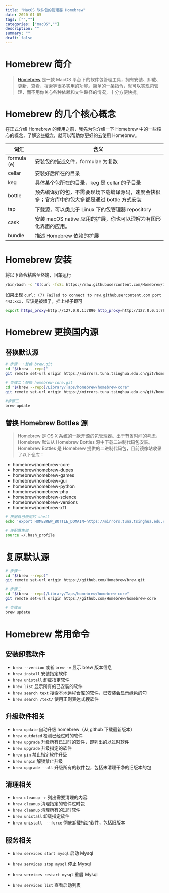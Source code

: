 ```yaml
---
title: "MacOS 软件包的管理器 Homebrew"
date: 2020-01-05
tags: ["",""]
categories: ["macOS",""]
description: ""
summary: ""
draft: false
---
```


[introduce]: https://brew.sh/index_zh-cn

# Homebrew 简介

> [Homebrew][introduce] 是一款 MacOS 平台下的软件包管理工具，拥有安装、卸载、更新、查看、搜索等很多实用的功能。简单的一条指令，就可以实现包管理，而不用你关心各种依赖和文件路径的情况，十分方便快捷。

# Homebrew 的几个核心概念

在正式介绍 Homebrew 的使用之前，我先为你介绍一下 Homebrew 中的一些核心的概念，了解这些概念，就可以帮助你更好的去使用 Homebrew。

| 词汇        | 含义                                                         |
| ----------- | ------------------------------------------------------------ |
| formula (e) | 安装包的描述文件，formulae 为复数                            |
| cellar      | 安装好后所在的目录                                           |
| keg         | 具体某个包所在的目录，keg 是 cellar 的子目录                 |
| bottle      | 预先编译好的包，不需要现场下载编译源码，速度会快很多；官方库中的包大多都是通过 bottle 方式安装 |
| tap         | 下载源，可以类比于 Linux 下的包管理器 repository             |
| cask        | 安装 macOS native 应用的扩展，你也可以理解为有图形化界面的应用。 |
| bundle      | 描述 Homebrew 依赖的扩展                                     |

# Homebrew 安装

将以下命令粘贴至终端，回车运行

```bash
/bin/bash -c "$(curl -fsSL https://raw.githubusercontent.com/Homebrew/install/master/install.sh)"
```

如果出现 `curl: (7) Failed to connect to raw.githubusercontent.com port 443:xxx`，应该是被墙了，挂上梯子即可

```bash
export https_proxy=http://127.0.0.1:7890 http_proxy=http://127.0.0.1:7890 all_proxy=socks5://127.0.0.1:7890
```

# Homebrew 更换国内源

## 替换默认源

``` bash
# 步骤一：替换 brew.git
cd "$(brew --repo)"
git remote set-url origin https://mirrors.tuna.tsinghua.edu.cn/git/homebrew/brew.git

# 步骤二：替换 homebrew-core.git
cd "$(brew --repo)/Library/Taps/homebrew/homebrew-core"
git remote set-url origin https://mirrors.tuna.tsinghua.edu.cn/git/homebrew/homebrew-core.git

#步骤三
brew update
```

## 替换 Homebrew Bottles 源

>Homebrew 是 OS X 系统的一款开源的包管理器。出于节省时间的考虑，Homebrew 默认从 Homebrew Bottles 源中下载二进制代码包安装。Homebrew Bottles 是 Homebrew 提供的二进制代码包，目前镜像站收录了以下仓库：

- homebrew/homebrew-core
- homebrew/homebrew-dupes
- homebrew/homebrew-games
- homebrew/homebrew-gui
- homebrew/homebrew-python
- homebrew/homebrew-php
- homebrew/homebrew-science
- homebrew/homebrew-versions
- homebrew/homebrew-x11

``````bash
# 根据自己使用的 shell
echo 'export HOMEBREW_BOTTLE_DOMAIN=https://mirrors.tuna.tsinghua.edu.cn/homebrew-bottles' >> ~/.bash_profile
``````

```bash
# 使配置生效
source ~/.bash_profile
```

# 复原默认源

```bash
# 步骤一
cd "$(brew --repo)"
git remote set-url origin https://github.com/Homebrew/brew.git

# 步骤二
cd "$(brew --repo)/Library/Taps/homebrew/homebrew-core"
git remote set-url origin https://github.com/Homebrew/homebrew-core

# 步骤三
brew update
```

# Homebrew 常用命令

## 安装卸载软件

- `brew --version` 或者 `brew -v` 显示 brew 版本信息
- `brew install` 安装指定软件
- `brew unistall`  卸载指定软件
- `brew list`  显示所有的已安装的软件
- `brew search text` 搜索本地远程仓库的软件，已安装会显示绿色的勾
- `brew search /text/` 使用正则表达式搜软件

##  升级软件相关

- `brew update` 自动升级 homebrew（从 github 下载最新版本）
- `brew outdated` 检测已经过时的软件
- `brew upgrade`  升级所有已过时的软件，即列出的以过时软件
- `brew upgrade` 升级指定的软件
- `brew pin` 禁止指定软件升级
- `brew unpin` 解锁禁止升级
- `brew upgrade --all` 升级所有的软件包，包括未清理干净的旧版本的包

## 清理相关

- `brew cleanup -n` 列出需要清理的内容
- `brew cleanup` 清理指定的软件过时包
- `brew cleanup` 清理所有的过时软件
- `brew unistall` 卸载指定软件
- `brew unistall  --force` 彻底卸载指定软件，包括旧版本

## 服务相关

- `brew services start mysql` 启动 Mysql

- `brew services stop mysql` 停止 Mysql

- `brew services restart mysql` 重启 Mysql

- `brew services list` 查看启动列表
